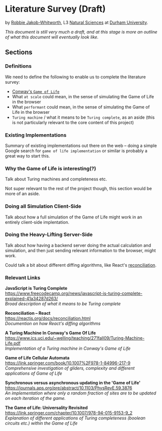 # Literature Survey (Draft)
by [Robbie Jakob-Whitworth](https://robbie.xyz), L3 [Natural Sciences](https://www.dur.ac.uk/natural.sciences/) at [Durham University](https://www.dur.ac.uk/).

_This document is still very much a draft, and at this stage is more an outline of what this document will eventually look like._

## Sections
### Definitions
We need to define the following to enable us to complete the literature survey:

- [Conway's `Game of Life`](https://en.wikipedia.org/wiki/Conway%27s_Game_of_Life)
- What `at scale` could mean, in the sense of simulating the Game of Life in the browser
- What `performant` could mean, in the sense of simulating the Game of Life in the browser
- `Turing machine` / what it means to be `Turing complete`, as an aside (this is not particularly relevant to the core content of this project)

### Existing Implementations
Summary of existing implementations out there on the web – doing a simple Google search for `game of life implementation` or similar is probably a great way to start this.

### Why the Game of Life is interesting(?)
Talk about Turing machines and completeness etc.

Not super relevant to the rest of the project though, this section would be more of an aside.

### Doing all Simulation Client-Side
Talk about how a full simulation of the Game of Life might work in an entirely client-side implentation.

### Doing the Heavy-Lifting Server-Side
Talk about how having a backend server doing the actual calculation and simulation, and then just sending relevant information to the browser, might work.

Could talk a bit about different diffing algorithms, like React's [reconciliation](https://reactjs.org/docs/reconciliation.html).

### Relevant Links
**JavaScript is Turing Complete**  
https://www.freecodecamp.org/news/javascript-is-turing-complete-explained-41a34287d263/  
_Broad description of what it means to be Turing complete_

**Reconciliation – React**  
https://reactjs.org/docs/reconciliation.html  
_Documention on how React's diffing algorithms_

**A Turing Machine In Conway's Game Of Life**  
https://www.ics.uci.edu/~welling/teaching/271fall09/Turing-Machine-Life.pdf  
_Implementation of a Turing machine in Conway's Game of Life_

**Game of Life Cellular Automata**  
https://link.springer.com/book/10.1007%2F978-1-84996-217-9  
_Comprehensive investigation of gliders, complexity and different applications of Game of Life_

**Synchronous versus asynchronous updating in the 'Game of Life'**  
https://journals.aps.org/pre/abstract/10.1103/PhysRevE.59.3876  
_An implementation where only a random fraction of sites are to be updated on each iteration of the game._

**The Game of Life: Universality Revisited**  
https://link.springer.com/chapter/10.1007/978-94-015-9153-9_2  
_Explanation of different applications of Turing completeness (boolean circuits etc.) within the Game of Life_
